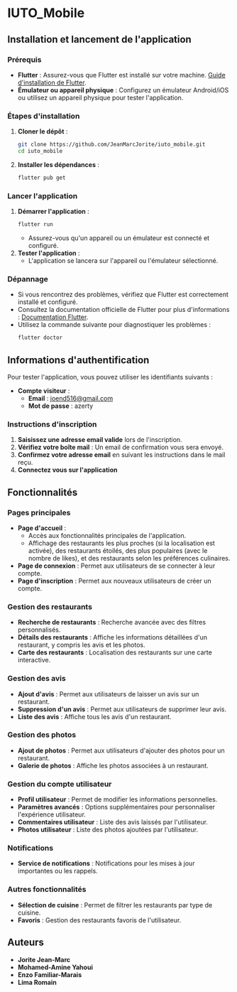 # IUTO_Mobile

## Installation et lancement de l'application

### Prérequis
- **Flutter** : Assurez-vous que Flutter est installé sur votre machine. [Guide d'installation de Flutter](https://docs.flutter.dev/get-started/install).
- **Émulateur ou appareil physique** : Configurez un émulateur Android/iOS ou utilisez un appareil physique pour tester l'application.

### Étapes d'installation
1. **Cloner le dépôt** :
    ```bash
    git clone https://github.com/JeanMarcJorite/iuto_mobile.git
    cd iuto_mobile
    ```
2. **Installer les dépendances** :
    ```bash
    flutter pub get
    ```

### Lancer l'application
1. **Démarrer l'application** :
    ```bash
    flutter run
    ```
    - Assurez-vous qu'un appareil ou un émulateur est connecté et configuré.
2. **Tester l'application** :
    - L'application se lancera sur l'appareil ou l'émulateur sélectionné.

### Dépannage
- Si vous rencontrez des problèmes, vérifiez que Flutter est correctement installé et configuré.
- Consultez la documentation officielle de Flutter pour plus d'informations : [Documentation Flutter](https://docs.flutter.dev/).
- Utilisez la commande suivante pour diagnostiquer les problèmes :
    ```bash
    flutter doctor
    ```


## Informations d'authentification

Pour tester l'application, vous pouvez utiliser les identifiants suivants :

- **Compte visiteur** :  
    - **Email** : joend516@gmail.com  
    - **Mot de passe** : azerty  

### Instructions d'inscription
1. **Saisissez une adresse email valide** lors de l'inscription.  
2. **Vérifiez votre boîte mail** : Un email de confirmation vous sera envoyé.  
3. **Confirmez votre adresse email** en suivant les instructions dans le mail reçu. 
4. **Connectez vous sur l'application**




## Fonctionnalités

### Pages principales
- **Page d'accueil** : 
    - Accès aux fonctionnalités principales de l'application.
    - Affichage des restaurants les plus proches (si la localisation est activée), des restaurants étoilés, des plus populaires (avec le nombre de likes), et des restaurants selon les préférences culinaires.
- **Page de connexion** : Permet aux utilisateurs de se connecter à leur compte.
- **Page d'inscription** : Permet aux nouveaux utilisateurs de créer un compte.

### Gestion des restaurants
- **Recherche de restaurants** : Recherche avancée avec des filtres personnalisés.
- **Détails des restaurants** : Affiche les informations détaillées d'un restaurant, y compris les avis et les photos.
- **Carte des restaurants** : Localisation des restaurants sur une carte interactive.

### Gestion des avis
- **Ajout d'avis** : Permet aux utilisateurs de laisser un avis sur un restaurant.
- **Suppression d'un avis** : Permet aux utilisateurs de supprimer leur avis.
- **Liste des avis** : Affiche tous les avis d'un restaurant.

### Gestion des photos
- **Ajout de photos** : Permet aux utilisateurs d'ajouter des photos pour un restaurant.
- **Galerie de photos** : Affiche les photos associées à un restaurant.

### Gestion du compte utilisateur
- **Profil utilisateur** : Permet de modifier les informations personnelles.
- **Paramètres avancés** : Options supplémentaires pour personnaliser l'expérience utilisateur.
- **Commentaires utilisateur** : Liste des avis laissés par l'utilisateur.
- **Photos utilisateur** : Liste des photos ajoutées par l'utilisateur.

### Notifications
- **Service de notifications** : Notifications pour les mises à jour importantes ou les rappels.

### Autres fonctionnalités
- **Sélection de cuisine** : Permet de filtrer les restaurants par type de cuisine.
- **Favoris** : Gestion des restaurants favoris de l'utilisateur.




## Auteurs
- **Jorite Jean-Marc**
- **Mohamed-Amine Yahoui**
- **Enzo Familiar-Marais**
- **Lima Romain**

